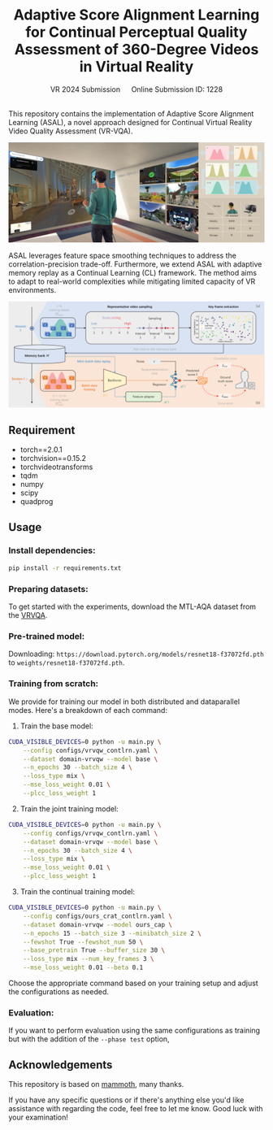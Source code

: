 <div align="center">
  <div>
    <h1>
        Adaptive Score Alignment Learning for Continual Perceptual Quality Assessment of 360-Degree Videos in Virtual Reality
    </h1>
  </div>
  <div>
      VR 2024 Submission &emsp; Online Submission ID: 1228
  </div>
  <br/>
</div>

This repository contains the implementation of Adaptive Score Alignment Learning (ASAL), a novel approach designed for Continual Virtual Reality Video Quality Assessment (VR-VQA). 

![](teaser.png)

ASAL leverages feature space smoothing techniques to address the correlation-precision trade-off. Furthermore, we extend ASAL with adaptive memory replay as a Continual Learning (CL) framework. The method aims to adapt to real-world complexities while mitigating limited capacity of VR environments.

![](framework.png)


## Requirement

- torch==2.0.1
- torchvision==0.15.2
- torchvideotransforms 
- tqdm  
- numpy  
- scipy  
- quadprog

## Usage

### Install dependencies:

```bash
pip install -r requirements.txt
```

### Preparing datasets:

To get started with the experiments, download the MTL-AQA dataset from the [VRVQA](https://github.com/limuhit/VR-Video-Quality-in-the-Wild).


### Pre-trained model:

Downloading: `https://download.pytorch.org/models/resnet18-f37072fd.pth` to `weights/resnet18-f37072fd.pth`.

### Training from scratch:

We provide for training our model in both distributed and dataparallel modes. Here's a breakdown of each command:

1. Train the base model:

```bash
CUDA_VISIBLE_DEVICES=0 python -u main.py \
    --config configs/vrvqw_contlrn.yaml \
    --dataset domain-vrvqw --model base \
    --n_epochs 30 --batch_size 4 \
    --loss_type mix \
    --mse_loss_weight 0.01 \
    --plcc_loss_weight 1 
```

2. Train the joint training model:

```bash
CUDA_VISIBLE_DEVICES=0 python -u main.py \
    --config configs/vrvqw_contlrn.yaml \
    --dataset domain-vrvqw --model base \
    --n_epochs 30 --batch_size 4 \
    --loss_type mix \
    --mse_loss_weight 0.01 \
    --plcc_loss_weight 1 
```

3. Train the continual training model:

```bash
CUDA_VISIBLE_DEVICES=0 python -u main.py \
    --config configs/ours_crat_contlrn.yaml \
    --dataset domain-vrvqw --model ours_cap \
    --n_epochs 15 --batch_size 3 --minibatch_size 2 \
    --fewshot True --fewshot_num 50 \
    --base_pretrain True --buffer_size 30 \
    --loss_type mix --num_key_frames 3 \
    --mse_loss_weight 0.01 --beta 0.1
```

Choose the appropriate command based on your training setup and adjust the configurations as needed.

### Evaluation:

If you want to perform evaluation using the same configurations as training but with the addition of the `--phase test` option,

## Acknowledgements

This repository is based on [mammoth](https://github.com/aimagelab/mammoth), many thanks.

If you have any specific questions or if there's anything else you'd like assistance with regarding the code, feel free to let me know. Good luck with your examination!